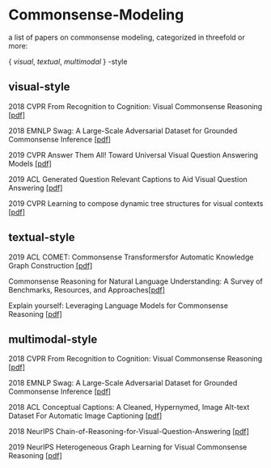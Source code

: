 # Commonsense-Modeling

a list of papers on commonsense modeling, categorized in threefold or more: 

{ *visual*, *textual*, *multimodal* } -style

## visual-style

2018 CVPR From Recognition to Cognition: Visual Commonsense Reasoning [[pdf]](https://arxiv.org/pdf/1811.10830.pdf)

2018 EMNLP Swag: A Large-Scale Adversarial Dataset for Grounded Commonsense Inference [[pdf]](https://arxiv.org/pdf/1808.05326.pdf)

2019 CVPR Answer Them All! Toward Universal Visual Question Answering Models [[pdf]](https://arxiv.org/pdf/1903.00366.pdf)

2019 ACL Generated Question Relevant Captions to Aid Visual Question Answering [[pdf]](https://arxiv.org/pdf/1906.00513.pdf)

2019 CVPR Learning to compose dynamic tree structures for visual contexts [[pdf]](https://arxiv.org/abs/1812.01880)

## textual-style

2019 ACL COMET: Commonsense Transformersfor Automatic Knowledge Graph Construction [[pdf]](https://arxiv.org/pdf/1906.05317.pdf)

Commonsense Reasoning for Natural Language Understanding: A Survey of Benchmarks, Resources, and Approaches[[pdf]](https://arxiv.org/pdf/1904.01172.pdf)

Explain yourself: Leveraging Language Models for Commonsense Reasoning [[pdf]](https://arxiv.org/pdf/1906.02361.pdf)

## multimodal-style

2018 CVPR From Recognition to Cognition: Visual Commonsense Reasoning [[pdf]](https://arxiv.org/pdf/1811.10830.pdf)

2018 EMNLP Swag: A Large-Scale Adversarial Dataset for Grounded Commonsense Inference [[pdf]](https://arxiv.org/pdf/1808.05326.pdf)

2018 ACL Conceptual Captions: A Cleaned, Hypernymed, Image Alt-text Dataset For Automatic Image Captioning [[pdf]](https://www.aclweb.org/anthology/P18-1238.pdf)

2018 NeurIPS Chain-of-Reasoning-for-Visual-Question-Answering [[pdf]](https://papers.nips.cc/paper/7311-chain-of-reasoning-for-visual-question-answering)

2019 NeurIPS Heterogeneous Graph Learning for Visual Commonsense Reasoning [[pdf]](https://arxiv.org/abs/1910.11475)

